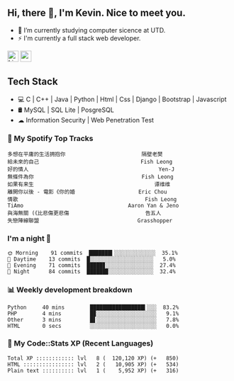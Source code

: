 ## Hi, there 👋, I'm Kevin. Nice to meet you.

- 🌱 I’m currently studying computer sicence at UTD.
- ⚡ I'm currently a full stack web developer.

<a href="https://www.linkedin.com/in/kevin12686/"><img alt="LinkedIn" src="https://img.shields.io/badge/linkedin%20-%230077B5.svg?&style=for-the-badge&logo=linkedin&logoColor=white" height=25></a>
<a href="https://www.instagram.com/kevin12686/"><img src="https://img.shields.io/badge/instagram-3f729b?&style=for-the-badge&logo=instagram&logoColor=white" height=25></a>

## Tech Stack

* 💻 C | C++ | Java | Python | Html | Css | Django | Bootstrap | Javascript
* 🛢️ MySQL | SQL Lite | PosgreSQL
* ☁ Information Security | Web Penetration Test

### 🎵 My Spotify Top Tracks

<!-- spotify start -->

```text
多想在平庸的生活拥抱你                        隔壁老樊
給未來的自己                                Fish Leong
好的情人                                         Yen-J
無條件為你                                  Fish Leong
如果有来生                                      谭维维
離開你以後 - 電影《你的婚                    Eric Chou
情歌                                        Fish Leong
TiAmo                                 Aaron Yan & Jeno
與海無關 (《比悲傷更悲傷                        告五人
失戀陣線聯盟                               Grasshopper
```

<!-- spotify end -->

### I'm a night 🦉

<!-- early_bird start -->

```text
🌞 Morning    91 commits  ███████▍░░░░░░░░░░░░░  35.1%
🌆 Daytime    13 commits  █░░░░░░░░░░░░░░░░░░░░   5.0%
🌃 Evening    71 commits  █████▊░░░░░░░░░░░░░░░  27.4%
🌙 Night      84 commits  ██████▊░░░░░░░░░░░░░░  32.4%
```

<!-- early_bird end -->

### 📊 Weekly development breakdown

<!-- code_time start -->

```text
Python     40 mins        █████████████████▍░░░  83.2%
PHP        4 mins         █▉░░░░░░░░░░░░░░░░░░░   9.1%
Other      3 mins         █▋░░░░░░░░░░░░░░░░░░░   7.8%
HTML       0 secs         ░░░░░░░░░░░░░░░░░░░░░   0.0%
```

<!-- code_time end -->

### 🧰 My Code::Stats XP (Recent Languages)

<!-- codestats start -->

```text
Total XP :::::::::::: lvl   8 (  120,120 XP) (+   850)
HTML :::::::::::::::: lvl   2 (   10,905 XP) (+   534)
Plain text :::::::::: lvl   1 (    5,952 XP) (+   316)
```

<!-- codestats end -->
